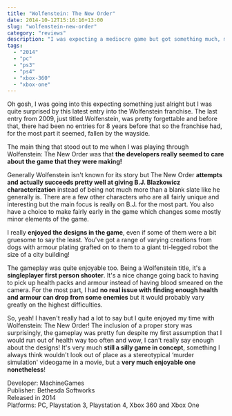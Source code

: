 ```yaml
---
title: "Wolfenstein: The New Order"
date: 2014-10-12T15:16:16+13:00
slug: "wolfenstein-new-order"
category: "reviews"
description: "I was expecting a mediocre game but got something much, much better than expected!"
tags:
  - "2014"
  - "pc"
  - "ps3"
  - "ps4"
  - "xbox-360"
  - "xbox-one"
---
```


Oh gosh, I was going into this expecting something just alright but I was quite surprised by this latest entry into the Wolfenstein franchise. The last entry from 2009, just titled Wolfenstein, was pretty forgettable and before that, there had been no entries for 8 years before that so the franchise had, for the most part it seemed, fallen by the wayside.

The main thing that stood out to me when I was playing through Wolfenstein: The New Order was that **the developers really seemed to care about the game that they were making!**

Generally Wolfenstein isn't known for its story but The New Order **attempts and actually succeeds pretty well at giving B.J. Blazkowicz characterization** instead of being not much more than a blank slate like he generally is. There are a few other characters who are all fairly unique and interesting but the main focus is really on B.J. for the most part. You also have a choice to make fairly early in the game which changes some mostly minor elements of the game.

I really **enjoyed the designs in the game**, even if some of them were a bit gruesome to say the least. You've got a range of varying creations from dogs with armour plating grafted on to them to a giant tri-legged robot the size of a city building!

The gameplay was quite enjoyable too. Being a Wolfenstein title, it's a **singleplayer first person shooter**. It's a nice change going back to having to pick up health packs and armour instead of having blood smeared on the camera. For the most part, I had **no real issue with finding enough health and armour can drop from some enemies** but it would probably vary greatly on the highest difficulties.

So, yeah! I haven't really had a lot to say but I quite enjoyed my time with Wolfenstein: The New Order! The inclusion of a proper story was surprisingly, the gameplay was pretty fun despite my first assumption that I would run out of health way too often and wow, I can't really say enough about the designs! It's very much **still a silly game in concept**, something I always think wouldn't look out of place as a stereotypical ‘murder simulation' videogame in a movie, but a **very much enjoyable one nonetheless**!

Developer: MachineGames \
Publisher: Bethesda Softworks \
Released in 2014 \
Platforms: PC, Playstation 3, Playstation 4, Xbox 360 and Xbox One
